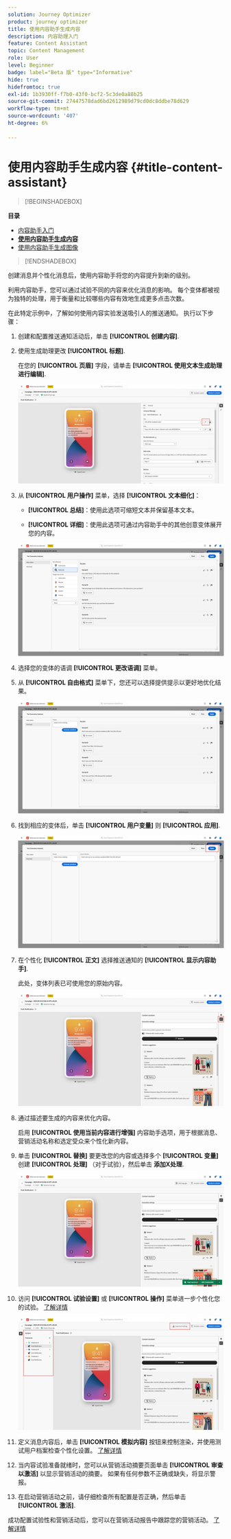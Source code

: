```yaml
---
solution: Journey Optimizer
product: journey optimizer
title: 使用内容助手生成内容
description: 内容助理入门
feature: Content Assistant
topic: Content Management
role: User
level: Beginner
badge: label="Beta 版" type="Informative"
hide: true
hidefromtoc: true
exl-id: 1b3930ff-f7b0-43f0-bcf2-5c3de0a88b25
source-git-commit: 27447578dad6bd2612989d79cd0dc8ddbe78d629
workflow-type: tm+mt
source-wordcount: '407'
ht-degree: 6%

---
```


# 使用内容助手生成内容 {#title-content-assistant}

>[!BEGINSHADEBOX]

**目录**

* [内容助手入门](gs-generative.md)
* **[使用内容助手生成内容](generative-content.md)**
* [使用内容助手生成图像](generative-image.md)

>[!ENDSHADEBOX]

创建消息并个性化消息后，使用内容助手将您的内容提升到新的级别。

利用内容助手，您可以通过试验不同的内容来优化消息的影响。 每个变体都被视为独特的处理，用于衡量和比较哪些内容有效地生成更多点击次数。

在此特定示例中，了解如何使用内容实验发送吸引人的推送通知。 执行以下步骤：

1. 创建和配置推送通知活动后，单击 **[!UICONTROL 创建内容]**.

1. 使用生成助理更改 **[!UICONTROL 标题]**.

   在您的 **[!UICONTROL 页眉]** 字段，请单击 **[!UICONTROL 使用文本生成助理进行编辑]**.

   ![](assets/gen-ai-title-1.png)

1. 从 **[!UICONTROL 用户操作]** 菜单，选择 **[!UICONTROL 文本细化]**：

   * **[!UICONTROL 总结]**：使用此选项可缩短文本并保留基本文本。

   * **[!UICONTROL 详细]**：使用此选项可通过内容助手中的其他创意变体展开您的内容。

   ![](assets/gen-ai-title-2.png)

1. 选择您的变体的语调 **[!UICONTROL 更改语调]** 菜单。

1. 从 **[!UICONTROL 自由格式]** 菜单下，您还可以选择提供提示以更好地优化结果。

   ![](assets/gen-ai-title-3.png)

1. 找到相应的变体后，单击 **[!UICONTROL 用户变量]** 则 **[!UICONTROL 应用]**.

   ![](assets/gen-ai-title-4.png)

1. 在个性化 **[!UICONTROL 正文]** 选择推送通知的 **[!UICONTROL 显示内容助手]**.

   此处，变体列表已可使用您的原始内容。

   ![](assets/gen-ai-title-5.png)

1. 通过描述要生成的内容来优化内容。

   启用 **[!UICONTROL 使用当前内容进行增强]** 内容助手选项，用于根据消息、营销活动名称和选定受众来个性化新内容。

1. 单击 **[!UICONTROL 替换]** 要更改您的内容或选择多个 **[!UICONTROL 变量]** 创建 **[!UICONTROL 处理]** （对于试验），然后单击 **添加X处理**.

   ![](assets/gen-ai-title-6.png)

1. 访问 **[!UICONTROL 试验设置]** 或 **[!UICONTROL 操作]** 菜单进一步个性化您的试验。 [了解详情](../campaigns/content-experiment.md)

   ![](assets/gen-ai-title-7.png)

1. 定义消息内容后，单击 **[!UICONTROL 模拟内容]** 按钮来控制渲染，并使用测试用户档案检查个性化设置。 [了解详情](../content-management/preview-test.md)

1. 当内容试验准备就绪时，您可以从营销活动摘要页面单击 **[!UICONTROL 审查以激活]** 以显示营销活动的摘要。 如果有任何参数不正确或缺失，将显示警报。

1. 在启动营销活动之前，请仔细检查所有配置是否正确，然后单击 **[!UICONTROL 激活]**.

成功配置试验性和营销活动后，您可以在营销活动报告中跟踪您的营销活动。 [了解详情](../reports/campaign-global-report.md#experimentation-report)
